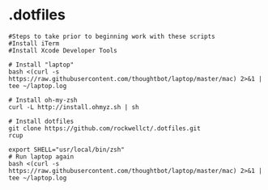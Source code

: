 .dotfiles
=========
    
    #Steps to take prior to beginning work with these scripts
    #Install iTerm
    #Install Xcode Developer Tools
    
    # Install "laptop"
    bash <(curl -s https://raw.githubusercontent.com/thoughtbot/laptop/master/mac) 2>&1 | tee ~/laptop.log

    # Install oh-my-zsh
    curl -L http://install.ohmyz.sh | sh

    # Install dotfiles
    git clone https://github.com/rockwellct/.dotfiles.git
    rcup

    export SHELL="usr/local/bin/zsh"
    # Run laptop again
    bash <(curl -s https://raw.githubusercontent.com/thoughtbot/laptop/master/mac) 2>&1 | tee ~/laptop.log
